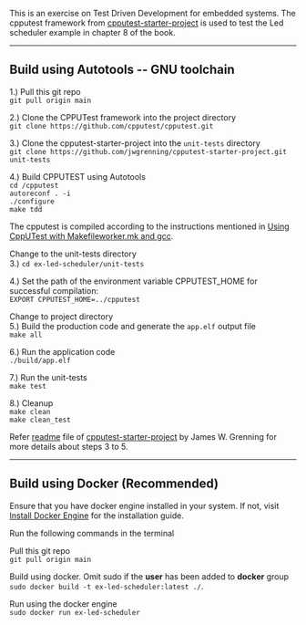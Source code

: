 This is an exercise on Test Driven Development for embedded systems. The cpputest framework from [cpputest-starter-project](https://github.com/jwgrenning/cpputest-starter-project) is used to test the Led scheduler example in chapter 8 of the book.

---
## **Build using Autotools -- GNU toolchain**

1.) Pull this git repo <br />
```git pull origin main```

2.) Clone the CPPUTest framework into the project directory <br />
```git clone https://github.com/cpputest/cpputest.git```

3.) Clone the cpputest-starter-project into the ```unit-tests``` directory <br />
```git clone https://github.com/jwgrenning/cpputest-starter-project.git unit-tests```


4.) Build CPPUTEST using Autotools <br />
```cd /cpputest``` <br />
```autoreconf . -i``` <br />
```./configure``` <br />
```make tdd```

The cpputest is compiled according to the instructions mentioned in [Using CppUTest with Makefileworker.mk and gcc](https://cpputest.github.io/).

Change to the unit-tests directory <br />
3.) ```cd ex-led-scheduler/unit-tests```

4.) Set the path of the environment variable CPPUTEST_HOME for successful compilation: <br >
```EXPORT CPPUTEST_HOME=../cpputest```

Change to project directory <br />
5.) Build the production code and generate the ```app.elf``` output file <br />
```make all``` 

6.) Run the application code <br />
```./build/app.elf``` 

7.) Run the unit-tests<br />
```make test```

8.) Cleanup <br />
```make clean```<br />
```make clean_test```

Refer [readme](https://github.com/jwgrenning/cpputest-starter-project/blob/master/readme/cpputest-starter-kit-readme.pdf) file of [cpputest-starter-project](https://github.com/jwgrenning/cpputest-starter-project) by James W. Grenning for more details about  steps 3 to 5.

---

## **Build using Docker (Recommended)**

Ensure that you have docker engine installed in your system. If not, visit [Install Docker Engine](https://docs.docker.com/engine/install/) for the installation guide.

Run the following commands in the terminal

Pull this git repo <br />
```git pull origin main```

Build using docker. Omit sudo if the **user** has been added to **docker** group <br />
```sudo docker build -t ex-led-scheduler:latest ./```. <br /> 

Run using the docker engine <br />
```sudo docker run ex-led-scheduler```